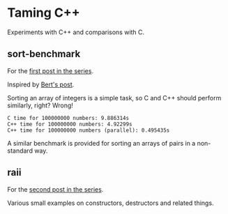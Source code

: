 # Taming C++

Experiments with C++ and comparisons with C.

## sort-benchmark

For the
[first post in the series](https://sebastiano.tronto.net/blog/2024-04-30-taming-cpp-motivation/).

Inspired by [Bert's post](https://berthub.eu/articles/posts/c++-1).

Sorting an array of integers is a simple task, so C and C++ should perform
similarly, right? Wrong!

```
C time for 100000000 numbers: 9.886314s
C++ time for 100000000 numbers: 4.92299s
C++ time for 100000000 numbers (parallel): 0.495435s
```

A similar benchmark is provided for sorting an arrays of pairs in a
non-standard way.

## raii

For the
[second post in the series](https://sebastiano.tronto.net/blog/2024-12-26-taming-cpp-raii/).

Various small examples on constructors, destructors and related things.
